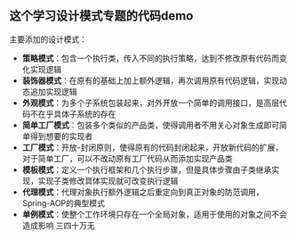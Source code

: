 ## 这个学习设计模式专题的代码demo  
主要添加的设计模式：
* **策略模式**：包含一个执行类，传入不同的执行策略，达到不修改原有代码而变化实现逻辑
* **装饰器模式**：在原有的基础上加上额外逻辑，再次调用原有代码逻辑，实现动态追加实现逻辑
* **外观模式**：为多个子系统包装起来，对外开放一个简单的调用接口，是高层代码不在乎具体子系统的存在
* **简单工厂模式**：包装多个类似的产品类，使得调用者不用关心对象生成即可简单得到想要的实现者
* **工厂模式**：开放-封闭原则，使得原有的代码封闭起来，开放新代码的扩展，对于简单工厂，可以不改动原有工厂代码从而添加实现产品类
* **模板模式**：定义一个执行框架和几个执行步骤，但是具体步骤由子类继承实现，实现子类修改具体实现就可改变执行逻辑
* **代理模式**：代理对象执行额外逻辑之后重定向到真正对象的防范调用，Spring-AOP的典型模式
* **单例模式**：使整个工作环境只存在一个全局对象，适用于使用的对象之间不会造成影响
三四十万无
